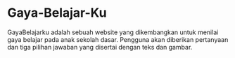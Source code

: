 # Gaya-Belajar-Ku

GayaBelajarku adalah sebuah website yang dikembangkan untuk menilai gaya belajar pada anak sekolah dasar. Pengguna akan diberikan pertanyaan dan tiga pilihan jawaban yang disertai dengan teks dan gambar.
